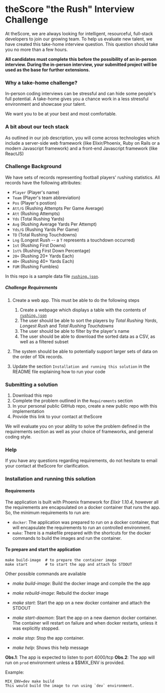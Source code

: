 # theScore "the Rush" Interview Challenge
At theScore, we are always looking for intelligent, resourceful, full-stack developers to join our growing team. To help us evaluate new talent, we have created this take-home interview question. This question should take you no more than a few hours.

**All candidates must complete this before the possibility of an in-person interview. During the in-person interview, your submitted project will be used as the base for further extensions.**

### Why a take-home challenge?
In-person coding interviews can be stressful and can hide some people's full potential. A take-home gives you a chance work in a less stressful environment and showcase your talent.

We want you to be at your best and most comfortable.

### A bit about our tech stack
As outlined in our job description, you will come across technologies which include a server-side web framework (like Elixir/Phoenix, Ruby on Rails or a modern Javascript framework) and a front-end Javascript framework (like ReactJS)

### Challenge Background
We have sets of records representing football players' rushing statistics. All records have the following attributes:
* `Player` (Player's name)
* `Team` (Player's team abbreviation)
* `Pos` (Player's postion)
* `Att/G` (Rushing Attempts Per Game Average)
* `Att` (Rushing Attempts)
* `Yds` (Total Rushing Yards)
* `Avg` (Rushing Average Yards Per Attempt)
* `Yds/G` (Rushing Yards Per Game)
* `TD` (Total Rushing Touchdowns)
* `Lng` (Longest Rush -- a `T` represents a touchdown occurred)
* `1st` (Rushing First Downs)
* `1st%` (Rushing First Down Percentage)
* `20+` (Rushing 20+ Yards Each)
* `40+` (Rushing 40+ Yards Each)
* `FUM` (Rushing Fumbles)

In this repo is a sample data file [`rushing.json`](/rushing.json).

##### Challenge Requirements
1. Create a web app. This must be able to do the following steps
    1. Create a webpage which displays a table with the contents of [`rushing.json`](/rushing.json)
    2. The user should be able to sort the players by _Total Rushing Yards_, _Longest Rush_ and _Total Rushing Touchdowns_
    3. The user should be able to filter by the player's name
    4. The user should be able to download the sorted data as a CSV, as well as a filtered subset
    
2. The system should be able to potentially support larger sets of data on the order of 10k records.

3. Update the section `Installation and running this solution` in the README file explaining how to run your code

### Submitting a solution
1. Download this repo
2. Complete the problem outlined in the `Requirements` section
3. In your personal public GitHub repo, create a new public repo with this implementation
4. Provide this link to your contact at theScore

We will evaluate you on your ability to solve the problem defined in the requirements section as well as your choice of frameworks, and general coding style.

### Help
If you have any questions regarding requirements, do not hesitate to email your contact at theScore for clarification.

### Installation and running this solution

#### Requirements

The application is built with Phoenix framework for *Elixir 1.10.4*, however all the requirements are encapsulated on a docker container that runs the app.
So, the minimum requirements to run are:

* `docker`: The application was prepared to run on a docker container, that will encapsulate the requirements to run an controlled environment.
* `make`: There is a makefile prepared with the shortcuts for the docker commands to build the images and run the container.

#### To prepare and start the application
```
make build-image  # to prepare the container image
make start        # to start the app and attach to STDOUT
```

Other possible commands are available

* *make build-image*: Build the docker image and compile the the app

* *make rebuild-image*: Rebuild the docker image

* *make start*: Start the app on a new docker container and attach the STDOUT

* *make start-daemon*: Start the app on a new daemon docker container. The container will restart on failure and when docker restarts, unless it was explicitly stopped.

* *make stop*: Stop the app container.
* *make help*: Shows this help message

**Obs.1**: The app is expected to listen to port 4000/tcp
**Obs.2**: The app will run on `prod` environment unless a $$MIX_ENV is provided.

Example: 
```
MIX_ENV=dev make build
This would build the image to run using `dev` environment.
```
